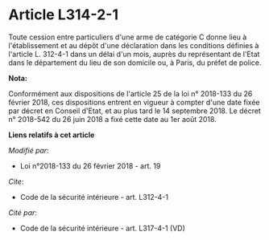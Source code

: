 # Article L314-2-1

Toute cession entre particuliers d'une arme de catégorie C donne lieu à l'établissement et au dépôt d'une déclaration dans
les conditions définies à l'article L. 312-4-1 dans un délai d'un mois, auprès du représentant de l'Etat dans le département
du lieu de son domicile ou, à Paris, du préfet de police.

**Nota:**

Conformément aux dispositions de l'article 25 de la loi n° 2018-133 du 26 février 2018, ces dispositions entrent en vigueur à
compter d'une date fixée par décret en Conseil d'Etat, et au plus tard le 14 septembre 2018. Le décret n° 2018-542 du 26 juin
2018 a fixé cette date au 1er août 2018.

**Liens relatifs à cet article**

_Modifié par_:

  - Loi n°2018-133 du 26 février 2018 - art. 19

_Cite_:

  - Code de la sécurité intérieure - art. L312-4-1

_Cité par_:

  - Code de la sécurité intérieure - art. L317-4-1 (VD)
